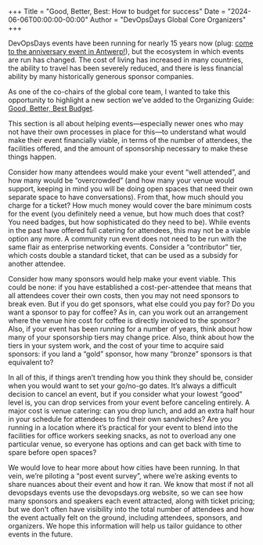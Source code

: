 +++
Title = "Good, Better, Best: How to budget for success"
Date = "2024-06-06T00:00:00-00:00"
Author = "DevOpsDays Global Core Organizers"
+++

DevOpsDays events have been running for nearly 15 years now (plug: [come to the
anniversary event in
Antwerp!](https://devopsdays.org/events/2024-antwerp/welcome/)), but the
ecosystem in which events are run has changed. The cost of living has increased
in many countries, the ability to travel has been severely reduced, and there is
less financial ability by many historically generous sponsor companies. 

As one of the co-chairs of the global core team, I wanted to take this
opportunity to highlight a new section we’ve added to the Organizing Guide:
[Good, Better, Best
Budget](https://devopsdays.org/organizing#good-better-best-budget).

This section is all about helping events—especially newer ones who may not have their own processes in place for this—to understand what would make their event financially viable, in terms of the number of attendees, the facilities offered, and the amount of sponsorship necessary to make these things happen. 

Consider how many attendees would make your event “well attended”, and how many
would be “overcrowded” (and how many your venue would support, keeping in mind
you will be doing open spaces that need their own separate space to have
conversations). From that, how much should you charge for a ticket? How much
money would cover the bare minimum costs for the event (you definitely need a
venue, but how much does that cost? You need badges, but how sophisticated do
they need to be). While events in the past have offered full catering for
attendees, this may not be a viable option any more. A community run event does
not need to be run with the same flair as enterprise networking events. Consider
a “contributor” tier, which costs double a standard ticket, that can be used as
a subsidy for another attendee. 

Consider how many sponsors would help make your event viable. This could be
none: if you have established a cost-per-attendee that means that all attendees
cover their own costs, then you may not need sponsors to break even. But if you
do get sponsors, what else could you pay for? Do you want a sponsor to pay for
coffee? As in, can you work out an arrangement where the venue hire cost for
coffee is directly invoiced to the sponsor? Also, if your event has been running
for a number of years, think about how many of your sponsorship tiers may change
price. Also, think about how the tiers in your system work, and the cost of your
time to acquire said sponsors: if you land a “gold” sponsor, how many “bronze”
sponsors is that equivalent to? 

In all of this, if things aren’t trending how you think they should be, consider
when you would want to set your go/no-go dates. It’s always a difficult decision
to cancel an event, but if you consider what your lowest “good” level is, you
can drop services from your event before canceling entirely. A major cost is
venue catering: can you drop lunch, and add an extra half hour in your schedule
for attendees to find their own sandwiches? Are you running in a location where
it’s practical for your event to blend into the facilities for office workers
seeking snacks, as not to overload any one particular venue, so everyone has
options and can get back with time to spare before open spaces? 

We would love to hear more about how cities have been running. In that vein,
we’re piloting a “post event survey”, where we’re asking events to share nuances
about their event and how it ran. We know that most if not all devopsdays events
use the devopsdays.org website, so we can see how many sponsors and speakers
each event attracted, along with ticket pricing; but we don't often have visibility
into the total number of attendees and how the event actually felt on the ground,
including attendees, sponsors, and organizers. We hope this information will
help us tailor guidance to other events in the future. 

